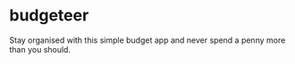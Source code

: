 # budgeteer
Stay organised with this simple budget app and never spend a penny more than you should.
